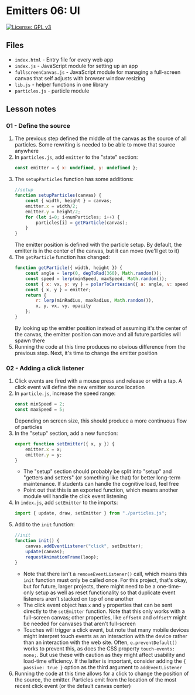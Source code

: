 # Emitters 06: UI

[![License: GPL v3](https://img.shields.io/badge/License-GPLv3-blue.svg)](https://www.gnu.org/licenses/gpl-3.0)

## Files

* <code>index.html</code> - Entry file for every web app
* <code>index.js</code> - JavaScript module for setting up an app
* <code>fullscreenCanvas.js</code> - JavaScript module for managing a full-screen canvas that self adjusts with browser window resizing
* <code>lib.js</code> - helper functions in one library
* <code>particles.js</code> - particle module

## Lesson notes

### 01 - Define the source

1. The previous step defined the middle of the canvas as the source of all particles. Some rewriting is needed to be able to move that source anywhere
2. In <code>particles.js</code>, add <code>emitter</code> to the "state" section:
    ```js
    const emitter = { x: undefined, y: undefined };
    ```
3. The <code>setupParticles</code> function has some additions:
    ```js
    //setup
    function setupParticles(canvas) {
        const { width, height } = canvas;
        emitter.x = width/2;
        emitter.y = height/2;
        for (let i=0; i<numParticles; i++) {
            particles[i] = getParticle(canvas);
        }
    }
    ```
    The emitter position is defined with the particle setup. By default, the emitter is in the center of the canvas, but it can move (we'll get to it)
4. The <code>getParticle</code> function has changed:
    ```js
    function getParticle({ width, height }) {
        const angle = lerp(0, degToRad(360), Math.random());
        const speed = lerp(minSpeed, maxSpeed, Math.random());
        const { x: vx, y: vy } = polarToCartesian({ a: angle, v: speed });
        const { x, y } = emitter;
        return {
            r: lerp(minRadius, maxRadius, Math.random()),
            x, y, vx, vy, opacity
        };
    }
    ```
    By looking up the emitter position instead of assuming it's the center of the canvas, the emitter position can move and all future particles will spawn there
5. Running the code at this time produces no obvious difference from the previous step. Next, it's time to change the emitter position

### 02 - Adding a click listener

1. Click events are fired with a mouse press and release or with a tap. A click event will define the new emitter source location
2. In <code>particle.js</code>, increase the speed range:
    ```js
    const minSpeed = 2;
    const maxSpeed = 5;
    ```
    Depending on screen size, this should produce a more continuous flow of particles
3. In the "setup" section, add a new function:
    ```js
    export function setEmitter({ x, y }) {
        emitter.x = x;
        emitter.y = y;
    }
    ```
    * The "setup" section should probably be split into "setup" and "getters and setters" (or something like that) for better long-term maintenance. If students can handle the cognitive load, feel free
    * Point out that this is an exported function, which means another module will handle the click event listening
4. In <code>index.js</code>, add <code>setEmitter</code> to the imports:
    ```js
    import { update, draw, setEmitter } from "./particles.js";
    ```
5. Add to the <code>init</code> function:
    ```js
    //init
    function init() {
        canvas.addEventListener("click", setEmitter);
        update(canvas);
        requestAnimationFrame(loop);
    }
    ```
    * Note that there isn't a <code>removeEventListener()</code> call, which means this <code>init</code> function must only be called once. For this project, that's okay, but for future, larger projects, there might need to be a one-time-only setup as well as reset functionality so that duplicate event listeners aren't stacked on top of one another
    * The click event object has <code>x</code> and <code>y</code> properties that can be sent directly to the <code>setEmitter</code> function. Note that this only works with a full-screen canvas; other properties, like <code>offsetX</code> and <code>offsetY</code> might be needed for canvases that aren't full-screen
    * Touches will trigger a click event, but note that many mobile devices might interpret touch events as an interaction with the device rather than an interaction with the web site. Often, <code>e.preventDefault()</code> works to prevent this, as does the CSS property <code>touch-events: none;</code>. But use these with caution as they might affect usability and load-time efficiency. If the latter is important, consider adding the <code>{ passive: true }</code> option as the third argument to <code>addEventListener</code>
6. Running the code at this time allows for a click to change the position of the source, the emitter. Particles emit from the location of the most recent click event (or the default canvas center)